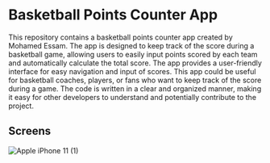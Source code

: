 # Basketball Points Counter App
This repository contains a basketball points counter app created by Mohamed Essam. The app is designed to keep track of the score during a basketball game, allowing users to easily input points scored by each team and automatically calculate the total score. The app provides a user-friendly interface for easy navigation and input of scores. This app could be useful for basketball coaches, players, or fans who want to keep track of the score during a game. The code is written in a clear and organized manner, making it easy for other developers to understand and potentially contribute to the project.

## Screens
![Apple iPhone 11 (1)](https://github.com/MohamedEssam-900009/basketball_points_counter_app/assets/77198018/4954b7da-9d58-4128-ad4a-24a77988ec44)
